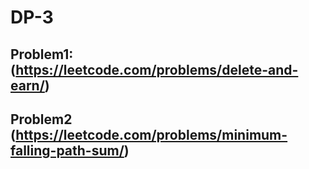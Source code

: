 # DP-3

## Problem1: (https://leetcode.com/problems/delete-and-earn/)

## Problem2 (https://leetcode.com/problems/minimum-falling-path-sum/)
